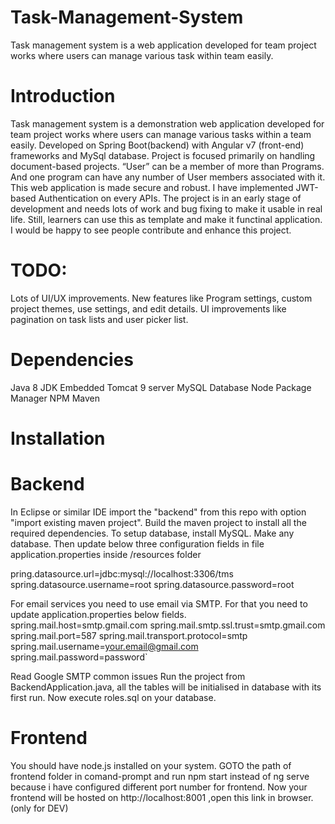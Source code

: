 # Task-Management-System
Task management system is a web application developed for team project works where users can manage various task within team easily.

# Introduction
Task management system is a demonstration web application developed for team project works where users can manage various tasks within a team easily.
Developed on Spring Boot(backend) with Angular v7 (front-end) frameworks and MySql database.
Project is focused primarily on handling document-based projects.
“User” can be a member of more than Programs. And one program can have any number of User members associated with it.
This web application is made secure and robust. I have implemented JWT-based Authentication on every APIs.
The project is in an early stage of development and needs lots of work and bug fixing to make it usable in real life. Still, learners can use this as template and make it functinal application.
I would be happy to see people contribute and enhance this project.

# TODO:
Lots of UI/UX improvements.
New features like Program settings, custom project themes, use settings, and edit details.
UI improvements like pagination on task lists and user picker list.

# Dependencies
Java 8 JDK
Embedded Tomcat 9 server
MySQL Database
Node Package Manager NPM
Maven


# Installation
# Backend
In Eclipse or similar IDE import the "backend" from this repo with option "import existing maven project".
Build the maven project to install all the required dependencies.
To setup database, install MySQL. Make any database.
Then update below three configuration fields in file application.properties inside /resources folder

pring.datasource.url=jdbc:mysql://localhost:3306/tms
spring.datasource.username=root
spring.datasource.password=root

For email services you need to use email via SMTP. For that you need to update application.properties below fields.
spring.mail.host=smtp.gmail.com
spring.mail.smtp.ssl.trust=smtp.gmail.com
spring.mail.port=587
spring.mail.transport.protocol=smtp
spring.mail.username=your.email@gmail.com
spring.mail.password=password`

Read Google SMTP common issues
Run the project from BackendApplication.java, all the tables will be initialised in database with its first run.
Now execute roles.sql on your database.

# Frontend
You should have node.js installed on your system.
GOTO the path of frontend folder in comand-prompt and run npm start instead of ng serve because i have configured different port number for frontend.
Now your frontend will be hosted on http://localhost:8001 ,open this link in browser.(only for DEV)
